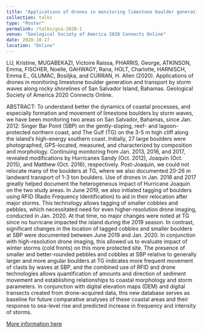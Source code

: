 ```yaml
---
title: "Applications of drones in monitoring limestone boulder generation and transport by storm waves along rocky shorelines of San Salvador Island, Bahamas"
collection: talks
type: "Poster"
permalink: /talks/gsa-2020-1
venue: "Geological Society of America 2020 Connects Online"
date: 2020-10-27
location: "Online"
---
```


LU, Kristine, MUGABEKAZI, Victoire Raissa, PHARRIS, George, ATKINSON, Emma, FISCHER, Noelle, GAHWAGY, Rana, HOLT, Charlotte, HARNISCH, Emma E., GLUMAC, Bosiljka, and CURRAN, H. Allen (2020). Applications of drones in monitoring limestone boulder generation and transport by storm waves along rocky shorelines of San Salvador Island, Bahamas. Geological Society of America 2020 Connects Online. 

ABSTRACT: To understand better the dynamics of coastal processes, and especially formation and movement of limestone boulders by storm waves, we have been monitoring two areas on San Salvador, Bahamas, since Jan. 2012: Singer Bar Point (SBP) on the gently-sloping, reef- and lagoon-protected northern coast, and The Gulf (TG) on the 3-5 m high cliff along the island’s high-energy southern coast. Initially, 27 large boulders were photographed, GPS-located, measured, and characterized by composition and morphology. Continuing monitoring from Jan. 2013, 2016, and 2017, revealed modifications by Hurricanes Sandy (Oct. 2012), Joaquin (Oct. 2015), and Matthew (Oct. 2016), respectively. Post-Joaquin, we could not relocate many of the boulders at TG, where we also documented 20-26 m landward transport of 1-3 ton boulders. Use of drones in Jan. 2016 and 2017 greatly helped document the heterogeneous impact of Hurricane Joaquin on the two study areas. In June 2019, we also initiated tagging of boulders using RFID (Radio Frequency Identification) to aid in their relocation after major storms. This technology allows tagging of smaller cobbles and pebbles, which necessitated need for even higher-resolution drone imaging, conducted in Jan. 2020. At that time, no major changes were noted at TG since no hurricane impacted the island during the 2019 season. In contrast, significant changes in the location of tagged cobbles and smaller boulders at SBP were documented between June 2019 and Jan. 2020. In conjunction with high-resolution drone imaging, this allowed us to evaluate impact of winter storms (cold fronts) on this more protected site. The presence of smaller and better-rounded pebbles and cobbles at SBP relative to generally larger and more angular boulders at TG indicates more frequent movement of clasts by waves at SBP, and the combined use of RFID and drone technologies allows quantification of amounts and direction of sediment movement and establishing relationships to coastal morphology and storm parameters. In conjunction with digital elevation maps (DEM) and digital transects created from drone-acquired data, this new database serves as baseline for future comparative analyses of these coastal areas and their response to sea-level rise and predicted increase in frequency and intensity of storms.

[More information here](https://gsa.confex.com/gsa/2020AM/meetingapp.cgi/Paper/353424)
